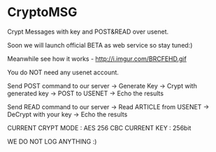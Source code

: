 # CryptoMSG
Crypt Messages with key and POST&amp;READ over usenet.

Soon we will launch official BETA as web service so stay tuned:)

Meanwhile see how it works - http://i.imgur.com/BRCFEHD.gif

You do NOT need any usenet account.

Send POST command to our server -> Generate Key -> Crypt with generated key -> POST to USENET -> Echo the results

Send READ command to our server -> Read ARTICLE from USENET -> DeCrypt with your key -> Echo the results

CURRENT CRYPT MODE : AES 256 CBC
CURRENT KEY        : 256bit

WE DO NOT LOG ANYTHING :)
